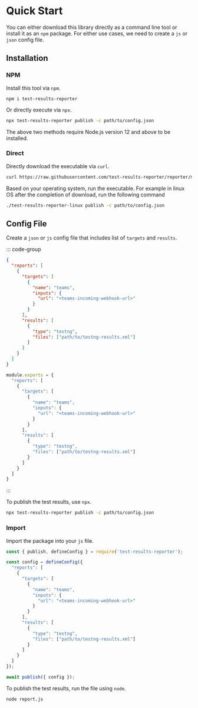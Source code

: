 # Quick Start

You can either download this library directly as a command line tool or install it as an `npm` package. For either use cases, we need to create a `js` or `json` config file.

## Installation

### NPM

Install this tool via `npm`.

```shell
npm i test-results-reporter
```

Or directly execute via `npx`.

```sh
npx test-results-reporter publish -c path/to/config.json
```

The above two methods require Node.js version 12 and above to be installed.

### Direct

Directly download the executable via `curl`.

```sh
curl https://raw.githubusercontent.com/test-results-reporter/reporter/main/scripts/download.sh | bash
```

Based on your operating system, run the executable. For example in linux OS after the completion of download, run the following command 

```sh
./test-results-reporter-linux publish -c path/to/config.json
```

## Config File

Create a `json` or `js` config file that includes list of `targets` and `results`.

::: code-group

```json [config.json]
{
  "reports": [
    {
      "targets": [
        {
          "name": "teams",
          "inputs": {
            "url": "<teams-incoming-webhook-url>"
          }
        }
      ],
      "results": [
        {
          "type": "testng",
          "files": ["path/to/testng-results.xml"]
        }
      ]
    }
  ]
}
```

```js [config.js]
module.exports = {
  "reports": [
    {
      "targets": [
        {
          "name": "teams",
          "inputs": {
            "url": "<teams-incoming-webhook-url>"
          }
        }
      ],
      "results": [
        {
          "type": "testng",
          "files": ["path/to/testng-results.xml"]
        }
      ]
    }
  ]
}
```

:::

To publish the test results, use `npx`.

```sh
npx test-results-reporter publish -c path/to/config.json
```

### Import

Import the package into your `js` file.

```js
const { publish, defineConfig } = require('test-results-reporter');

const config = defineConfig({
  "reports": [
    {
      "targets": [
        {
          "name": "teams",
          "inputs": {
            "url": "<teams-incoming-webhook-url>"
          }
        }
      ],
      "results": [
        {
          "type": "testng",
          "files": ["path/to/testng-results.xml"]
        }
      ]
    }
  ]
});

await publish({ config });
```

To publish the test results, run the file using `node`.

```shell
node report.js
```
